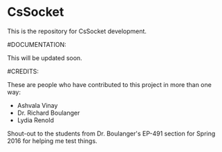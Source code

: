 # CsSocket

This is the repository for CsSocket development.

#DOCUMENTATION:

This will be updated soon.

#CREDITS:

These are people who have contributed to this project in more than one way:

- Ashvala Vinay
- Dr. Richard Boulanger
- Lydia Renold

Shout-out to the students from Dr. Boulanger's EP-491 section for Spring 2016 for helping me test things. 
